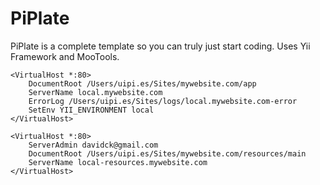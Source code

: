 PiPlate
=======

PiPlate is a complete template so you can truly just start coding. Uses Yii Framework and MooTools.



    <VirtualHost *:80>
        DocumentRoot /Users/uipi.es/Sites/mywebsite.com/app
        ServerName local.mywebsite.com
        ErrorLog /Users/uipi.es/Sites/logs/local.mywebsite.com-error
        SetEnv YII_ENVIRONMENT local
    </VirtualHost>
    
    <VirtualHost *:80>
        ServerAdmin davidck@gmail.com
        DocumentRoot /Users/uipi.es/Sites/mywebsite.com/resources/main
        ServerName local-resources.mywebsite.com
    </VirtualHost>
